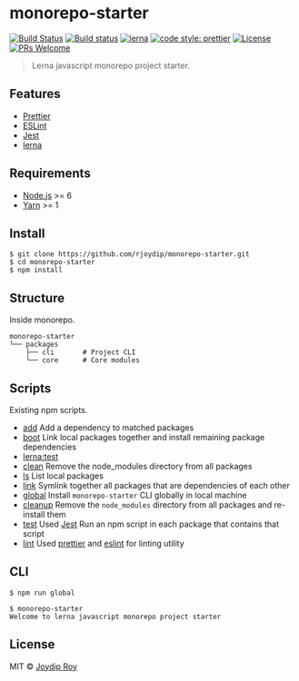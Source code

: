 # monorepo-starter

[![Build Status](https://travis-ci.org/rjoydip/monorepo-starter.svg?branch=master)](https://travis-ci.org/rjoydip/monorepo-starter)
[![Build status](https://ci.appveyor.com/api/projects/status/qe5x7i3ift8q7rkv/branch/master?svg=true)](https://ci.appveyor.com/project/rjoydip/monorepo-starter/branch/master)
[![lerna](https://img.shields.io/badge/maintained%20with-lerna-cc00ff.svg)](https://lernajs.io/)
[![code style: prettier](https://img.shields.io/badge/code_style-prettier-ff69b4.svg?style=flat-square)](https://github.com/prettier/prettier)
[![License](https://img.shields.io/npm/l/make-coverage-badge.svg)](https://github.com/rjoydip/monorepo-starter/blob/master/LICENSE)
[![PRs Welcome](https://img.shields.io/badge/PRs-welcome-brightgreen.svg)](https://reactjs.org/docs/how-to-contribute.html#your-first-pull-request)

> Lerna javascript monorepo project starter.

## Features

- [Prettier](https://prettier.io/)
- [ESLint](https://eslint.org/)
- [Jest](https://jestjs.io/)
- [lerna](https://lernajs.io/)

## Requirements

- [Node.js](http://nodejs.org/) >= 6
- [Yarn](https://yarnpkg.com/lang/en/) >= 1

## Install

```
$ git clone https://github.com/rjoydip/monorepo-starter.git
$ cd monorepo-starter
$ npm install
```

## Structure

Inside monorepo.

```
monorepo-starter
└── packages
    ├── cli       # Project CLI
    └── core      # Core modules
```

## Scripts

Existing npm scripts.

- [add](https://github.com/lerna/lerna/tree/master/commands/add#readme) Add a dependency to matched packages
- [boot](https://github.com/lerna/lerna/tree/master/commands/bootstrap#readme) Link local packages together and install remaining package dependencies
- [lerna:test](https://github.com/lerna/lerna/tree/master/commands/run#readme) 
- [clean](https://github.com/lerna/lerna/tree/master/commands/clean#readme) Remove the node_modules directory from all packages
- [ls](https://github.com/lerna/lerna/tree/master/commands/list#readme) List local packages
- [link](https://github.com/lerna/lerna/tree/master/commands/link#readme) Symlink together all packages that are dependencies of each other
- [global](#scripts) Install `monorepo-starter` CLI globally in local machine
- [cleanup](#scripts) Remove the `node_modules` directory from all packages and re-install them
- [test](#scripts) Used [Jest](https://jestjs.io/) Run an npm script in each package that contains that script
- [lint](#scripts) Used [prettier](https://prettier.io/) and [eslint](https://eslint.org/) for linting utility

## CLI

```
$ npm run global
```

```
$ monorepo-starter
Welcome to lerna javascript monorepo project starter
```

## License

MIT © [Joydip Roy](https://github.com/rjoydip)
